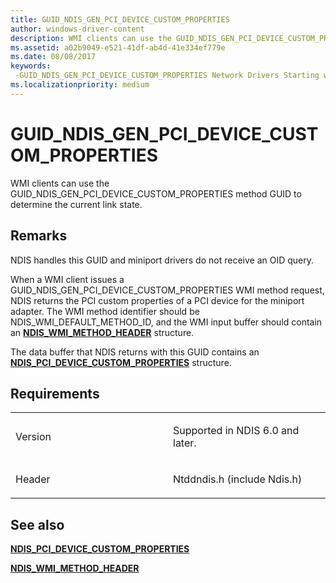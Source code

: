 ```yaml
---
title: GUID_NDIS_GEN_PCI_DEVICE_CUSTOM_PROPERTIES
author: windows-driver-content
description: WMI clients can use the GUID_NDIS_GEN_PCI_DEVICE_CUSTOM_PROPERTIES method GUID to determine the current link state.
ms.assetid: a02b9049-e521-41df-ab4d-41e334ef779e
ms.date: 08/08/2017
keywords: 
 -GUID_NDIS_GEN_PCI_DEVICE_CUSTOM_PROPERTIES Network Drivers Starting with Windows Vista
ms.localizationpriority: medium
---
```


# GUID\_NDIS\_GEN\_PCI\_DEVICE\_CUSTOM\_PROPERTIES


WMI clients can use the GUID\_NDIS\_GEN\_PCI\_DEVICE\_CUSTOM\_PROPERTIES method GUID to determine the current link state.

Remarks
-------

NDIS handles this GUID and miniport drivers do not receive an OID query.

When a WMI client issues a GUID\_NDIS\_GEN\_PCI\_DEVICE\_CUSTOM\_PROPERTIES WMI method request, NDIS returns the PCI custom properties of a PCI device for the miniport adapter. The WMI method identifier should be NDIS\_WMI\_DEFAULT\_METHOD\_ID, and the WMI input buffer should contain an [**NDIS\_WMI\_METHOD\_HEADER**](https://msdn.microsoft.com/library/windows/hardware/ff567903) structure.

The data buffer that NDIS returns with this GUID contains an [**NDIS\_PCI\_DEVICE\_CUSTOM\_PROPERTIES**](https://msdn.microsoft.com/library/windows/hardware/ff566745) structure.

Requirements
------------

<table>
<colgroup>
<col width="50%" />
<col width="50%" />
</colgroup>
<tbody>
<tr class="odd">
<td><p>Version</p></td>
<td><p>Supported in NDIS 6.0 and later.</p></td>
</tr>
<tr class="even">
<td><p>Header</p></td>
<td>Ntddndis.h (include Ndis.h)</td>
</tr>
</tbody>
</table>

## See also


[**NDIS\_PCI\_DEVICE\_CUSTOM\_PROPERTIES**](https://msdn.microsoft.com/library/windows/hardware/ff566745)

[**NDIS\_WMI\_METHOD\_HEADER**](https://msdn.microsoft.com/library/windows/hardware/ff567903)

 

 




